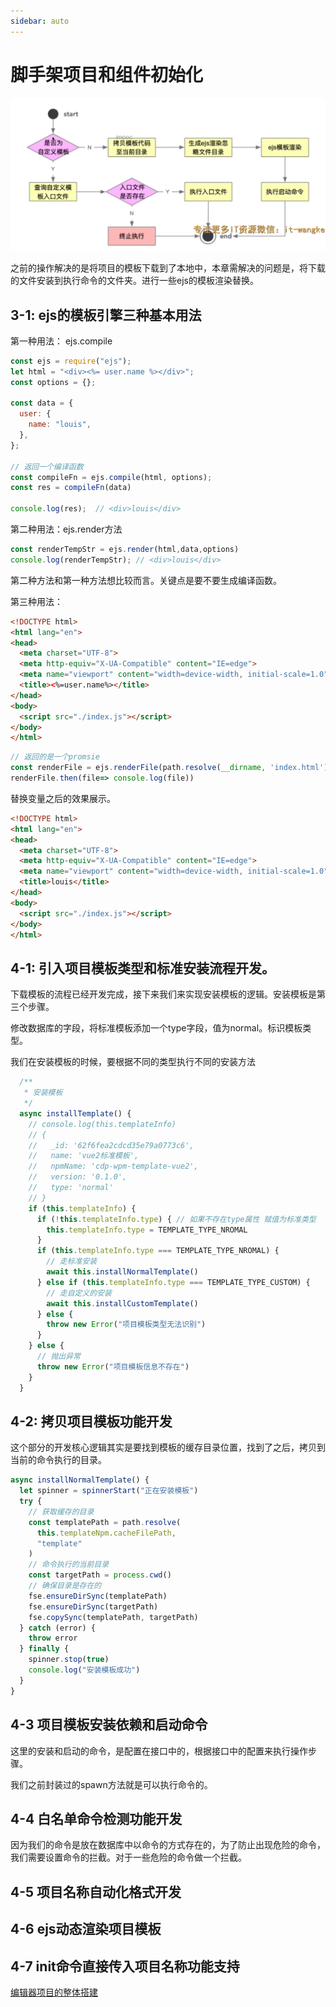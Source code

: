 ```yaml
---
sidebar: auto
---
```


# 脚手架项目和组件初始化

![整理流程](../images/cli/14.png)

之前的操作解决的是将项目的模板下载到了本地中，本章需解决的问题是，将下载的文件安装到执行命令的文件夹。进行一些ejs的模板渲染替换。 

## 3-1: ejs的模板引擎三种基本用法

第一种用法： ejs.compile 
```js
const ejs = require("ejs");
let html = "<div><%= user.name %></div>";
const options = {};

const data = {
  user: {
    name: "louis",
  },
};

// 返回一个编译函数
const compileFn = ejs.compile(html, options);
const res = compileFn(data)

console.log(res);  // <div>louis</div>
```

第二种用法：ejs.render方法

```js
const renderTempStr = ejs.render(html,data,options)
console.log(renderTempStr); // <div>louis</div>
```

第二种方法和第一种方法想比较而言。关键点是要不要生成编译函数。

第三种用法：

```html
<!DOCTYPE html>
<html lang="en">
<head>
  <meta charset="UTF-8">
  <meta http-equiv="X-UA-Compatible" content="IE=edge">
  <meta name="viewport" content="width=device-width, initial-scale=1.0">
  <title><%=user.name%></title>
</head>
<body>
  <script src="./index.js"></script>
</body>
</html>
```

```js
// 返回的是一个promsie
const renderFile = ejs.renderFile(path.resolve(__dirname, 'index.html'),data,options)
renderFile.then(file=> console.log(file))
```

替换变量之后的效果展示。

```html
<!DOCTYPE html>
<html lang="en">
<head>
  <meta charset="UTF-8">
  <meta http-equiv="X-UA-Compatible" content="IE=edge">
  <meta name="viewport" content="width=device-width, initial-scale=1.0">
  <title>louis</title>
</head>
<body>
  <script src="./index.js"></script>
</body>
</html>
```

## 4-1: 引入项目模板类型和标准安装流程开发。

下载模板的流程已经开发完成，接下来我们来实现安装模板的逻辑。安装模板是第三个步骤。

修改数据库的字段，将标准模板添加一个type字段，值为normal。标识模板类型。

我们在安装模板的时候，要根据不同的类型执行不同的安装方法

```js
  /**
   * 安装模板
   */
  async installTemplate() {
    // console.log(this.templateInfo)
    // {
    //   _id: '62f6fea2cdcd35e79a0773c6',
    //   name: 'vue2标准模板',
    //   npmName: 'cdp-wpm-template-vue2',
    //   version: '0.1.0',
    //   type: 'normal'
    // }
    if (this.templateInfo) {
      if (!this.templateInfo.type) { // 如果不存在type属性 赋值为标准类型
        this.templateInfo.type = TEMPLATE_TYPE_NROMAL
      }
      if (this.templateInfo.type === TEMPLATE_TYPE_NROMAL) {
        // 走标准安装
        await this.installNormalTemplate()
      } else if (this.templateInfo.type === TEMPLATE_TYPE_CUSTOM) {
        // 走自定义的安装
        await this.installCustomTemplate()
      } else {
        throw new Error("项目模板类型无法识别")
      }
    } else {
      // 抛出异常
      throw new Error("项目模板信息不存在")
    }
  }
```

## 4-2: 拷贝项目模板功能开发
这个部分的开发核心逻辑其实是要找到模板的缓存目录位置，找到了之后，拷贝到当前的命令执行的目录。

```js
async installNormalTemplate() {
  let spinner = spinnerStart("正在安装模板")
  try {
    // 获取缓存的目录
    const templatePath = path.resolve(
      this.templateNpm.cacheFilePath,
      "template"
    )
    // 命令执行的当前目录
    const targetPath = process.cwd()
    // 确保目录是存在的
    fse.ensureDirSync(templatePath)
    fse.ensureDirSync(targetPath)
    fse.copySync(templatePath, targetPath)
  } catch (error) {
    throw error
  } finally {
    spinner.stop(true)
    console.log("安装模板成功")
  }
}
```

## 4-3 项目模板安装依赖和启动命令
这里的安装和启动的命令，是配置在接口中的，根据接口中的配置来执行操作步骤。

我们之前封装过的spawn方法就是可以执行命令的。

## 4-4 白名单命令检测功能开发
因为我们的命令是放在数据库中以命令的方式存在的，为了防止出现危险的命令，我们需要设置命令的拦截。对于一些危险的命令做一个拦截。

## 4-5 项目名称自动化格式开发


## 4-6 ejs动态渲染项目模板


## 4-7 init命令直接传入项目名称功能支持


[编辑器项目的整体搭建](./项目整体搭建.md)

